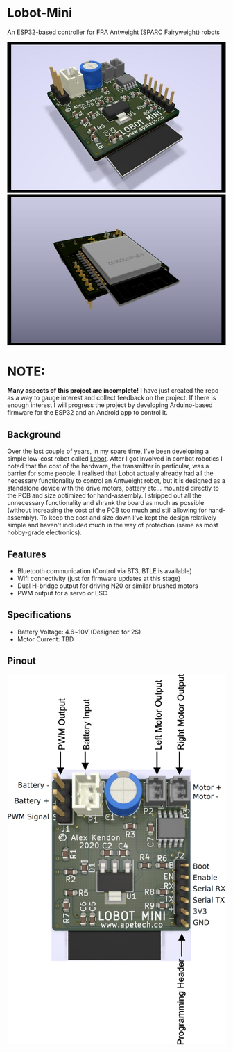 # Lobot-Mini
An ESP32-based controller for FRA Antweight (SPARC Fairyweight) robots

![](ESPAnt.jpg)
![](ESPAnt_Underside.jpg)

# NOTE:
**Many aspects of this project are incomplete!** I have just created the repo as a way to gauge interest and collect feedback on the project. If there is enough interest I will progress the project by developing Arduino-based firmware for the ESP32 and an Android app to control it.

## Background
Over the last couple of years, in my spare time, I've been developing a simple low-cost robot called [Lobot](https://github.com/Apetech-NZ/Lobot). After I got involved in combat robotics I noted that the cost of the hardware, the transmitter in particular, was a barrier for some people. I realised that Lobot actually already had all the necessary functionality to control an Antweight robot, but it is designed as a standalone device with the drive motors, battery etc... mounted directly to the PCB and size optimized for hand-assembly. I stripped out all the unnecessary functionality and shrank the board as much as possible (without increasing the cost of the PCB too much and still allowing for hand-assembly). To keep the cost and size down I've kept the design relatively simple and haven't included much in the way of protection (same as most hobby-grade electronics).

## Features
- Bluetooth communication (Control via BT3, BTLE is available)
- Wifi connectivity (just for firmware updates at this stage)
- Dual H-bridge output for driving N20 or similar brushed motors
- PWM output for a servo or ESC

## Specifications
- Battery Voltage: 4.6~10V (Designed for 2S)
- Motor Current: TBD

## Pinout
![](ESPAnt_Pinout.png)
